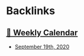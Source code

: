 
# Backlinks
## [  📅  Weekly Calendar](<  📅  Weekly Calendar.md>)
- [September 19th, 2020](<September 19th, 2020.md>)

